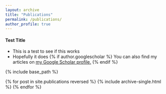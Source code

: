 ```yaml
---
layout: archive
title: "Publications"
permalink: /publications/
author_profile: true
---
```


#### Test Title

- This is a test to see if this works
- Hopefully it does
{% if author.googlescholar %}
  You can also find my articles on <u><a href="{{author.googlescholar}}">my Google Scholar profile</a>.</u>
{% endif %}

{% include base_path %}

{% for post in site.publications reversed %}
  {% include archive-single.html %}
{% endfor %}
